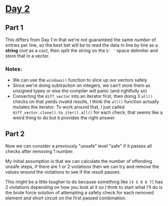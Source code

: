 # [Day 2](https://adventofcode.com/2024/day/2)

## Part 1

This differs from Day 1 in that we're not guaranteed the same _number_ of entries per line, so the best bet will be to read the data in line by line as a **string** (_not_ as a csv), then split the string on the `b' '` space delimiter and store that in a vector.

### Notes:
- We can use the `windows()` function to slice up our vectors safely
- Since we're doing subtraction on integers, we can't store them as unsigned types or else the compiler will panic (and rightfully so)
- Converting the `diff_vector` into an iterator first, then doing 3 `all()` checks on that yields invalid results, I think the `all()` function actually mutates the iterator. To work around that, I just called `diff_vector.clone().to_iter().all()` for each check, that seems like a weird thing to do but it provides the right answer.

## Part 2

Now we can consider a previously "unsafe" level "safe" if it passes all checks after removing 1 number.

My initial assumption is that we can calculate the number of offending unsafe steps, if there are 1 or 2 violations then we can try and remove the values _around_ the violations to see if the result passes.

This might be a little tougher to do because something like `[4 5 0 6 7]` has 2 violations depending on how you look at it so I think to start what I'll do is the brute force solution of attempting a safety check for each removed element and short circuit on the first passed combination.